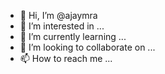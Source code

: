 - 👋 Hi, I’m @ajaymra
- 👀 I’m interested in ...
- 🌱 I’m currently learning ...
- 💞️ I’m looking to collaborate on ...
- 📫 How to reach me ...

<!---
ajaymra/ajaymra is a ✨ special ✨ repository because its `README.md` (this file) appears on your GitHub profile.
You can click the Preview link to take a look at your changes.
--->
